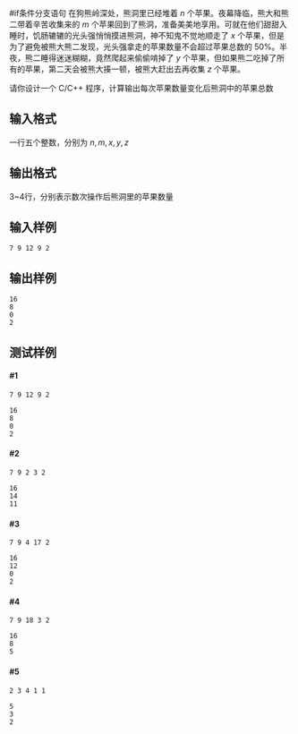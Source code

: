 #if条件分支语句
在狗熊岭深处，熊洞里已经堆着 $n$ 个苹果。夜幕降临，熊大和熊二带着辛苦收集来的 $m$ 个苹果回到了熊洞，准备美美地享用。可就在他们甜甜入睡时，饥肠辘辘的光头强悄悄摸进熊洞，神不知鬼不觉地顺走了 $x$ 个苹果，但是为了避免被熊大熊二发现，光头强拿走的苹果数量不会超过苹果总数的 50%。半夜，熊二睡得迷迷糊糊，竟然爬起来偷偷啃掉了 $y$ 个苹果，但如果熊二吃掉了所有的苹果，第二天会被熊大揍一顿，被熊大赶出去再收集 $z$ 个苹果。

请你设计一个 C/C++ 程序，计算输出每次苹果数量变化后熊洞中的苹果总数

## 输入格式

一行五个整数，分别为 $n, m, x, y, z$

## 输出格式

3~4行，分别表示数次操作后熊洞里的苹果数量

## 输入样例 

```
7 9 12 9 2
```

## 输出样例

```
16
8
0
2
```

## 测试样例
#### #1
```
7 9 12 9 2
```
```
16
8
0
2
```
#### #2
```
7 9 2 3 2
```
```
16
14
11
```
#### #3
```
7 9 4 17 2
```
```
16
12
0
2
```
#### #4
```
7 9 18 3 2
```
```
16
8
5
```
#### #5
```
2 3 4 1 1
```
```
5
3
2
```
